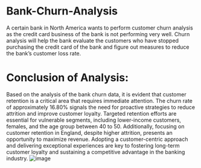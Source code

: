 # Bank-Churn-Analysis
A certain bank in North America wants to perform customer churn analysis as the credit card business of the bank is not performing very well.
Churn analysis will help the bank evaluate the customers who have stopped purchasing the credit card of the bank and figure out measures to reduce the bank’s customer loss rate.
# Conclusion of Analysis:
Based on the analysis of the bank churn data, it is evident that customer retention is a critical area that requires immediate attention.
The churn rate of approximately 16.80% signals the need for proactive strategies to reduce attrition and improve customer loyalty. 
Targeted retention efforts are essential for vulnerable segments, including lower-income customers, females, and the age group between 40 to 50. 
Additionally, focusing on customer retention in England, despite higher attrition, presents an opportunity to maximize revenue.
Adopting a customer-centric approach and delivering exceptional experiences are key to fostering long-term customer loyalty and sustaining a competitive advantage in the banking industry.
![image](https://github.com/AmruthaPadmakumar/Bank-Churn-Analysis/assets/141402387/2d85aa22-b98d-423a-ae3e-c99a01eec6c7)
